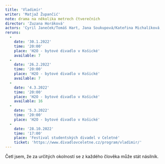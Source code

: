 ```yaml
---
title: 'Vladimír'
writer: 'Matjaž Župančić'
note: drama na několika metrech čtverečních
director: 'Zuzana Horáková'
actors: 'Cyril Janeček/Tomáš Hart, Jana Soukupová/Kateřina Michalíková, Jan Šípal/Lukáš Sahula, Marek Zavřel/Michael Rádl'
reruns:
  -
    date: '30.1.2022'
    time: '20:00'
    place: 'H2O - bytové divadlo v Košické'
    available: 7
  -
    date: '26.2.2022'
    time: '20:00'
    place: 'H2O - bytové divadlo v Košické'
    available: 7
  -  
    date: '4.3.2022'
    time: '20:00'
    place: 'H2O - bytové divadlo v Košické'
    available: 16
  -
    date: '5.3.2022'
    time: '20:00'
    place: 'H2O - bytové divadlo v Košické'
  -  
    date: '28.10.2022'
    time: '17:00'
    place: 'Festival studentských divadel v Celetné'
    ticket: 'https://www.divadlovceletne.cz/program/vladimir/'
---
```

Četl jsem, že za určitých okolností se z každého člověka může stát násilník.
